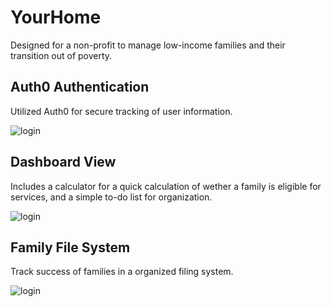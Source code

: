 # YourHome

Designed for a non-profit to manage low-income families and their transition out of poverty.

## Auth0 Authentication

Utilized Auth0 for secure tracking of user information.

![login](https://media.giphy.com/media/1wqndvKLcLdJVOQ7Lh/giphy.gif)

## Dashboard View

Includes a calculator for a quick calculation of wether a family is eligible for services, and a simple to-do list for organization.

![login](https://media.giphy.com/media/8vtg6zDoPWM22pFmLz/giphy.gif)

## Family File System

Track success of families in a organized filing system.

![login](https://media.giphy.com/media/9Y5ftYbmJCZCxnev6Y/giphy.gif)
